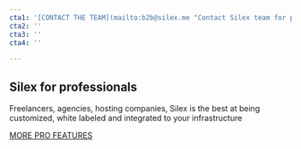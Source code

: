 ```yaml
---
cta1: '[CONTACT THE TEAM](mailto:b2b@silex.me "Contact Silex team for professionals")'
cta2: ''
cta3: ''
cta4: ''

---
```

## Silex for professionals

Freelancers, agencies, hosting companies, Silex is the best at being customized, white labeled and integrated to your infrastructure

[MORE PRO FEATURES](https://silex2020-dev.netlify.app/professionals/ "Silex PRO features for agencies")